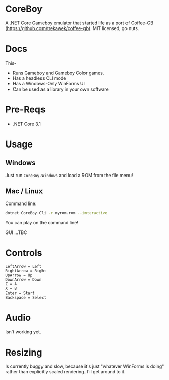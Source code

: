 # CoreBoy

A .NET Core Gameboy emulator that started life as a port of Coffee-GB (https://github.com/trekawek/coffee-gb).
MIT licensed, go nuts.

# Docs

This- 

* Runs Gameboy and Gameboy Color games.
* Has a headless CLI mode
* Has a Windows-Only WinForms UI
* Can be used as a library in your own software

# Pre-Reqs

* .NET Core 3.1

# Usage

## Windows

Just run `CoreBoy.Windows` and load a ROM from the file menu!

## Mac / Linux

Command line:

```bash
dotnet CoreBoy.Cli -r myrom.rom --interactive
```

You can play on the command line!

GUI ...TBC

# Controls

	LeftArrow = Left
	RightArrow = Right
	UpArrow = Up
	DownArrow = Down
	Z = A
	X = B
	Enter = Start
	Backspace = Select

# Audio

Isn't working yet.

# Resizing

Is currently buggy and slow, because it's just "whatever WinForms is doing" rather than explicitly scaled rendering.
I'll get around to it.
